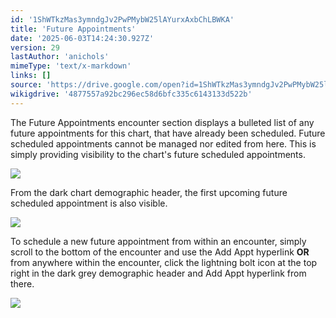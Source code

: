 ```yaml
---
id: '1ShWTkzMas3ymndgJv2PwPMybW25lAYurxAxbChLBWKA'
title: 'Future Appointments'
date: '2025-06-03T14:24:30.927Z'
version: 29
lastAuthor: 'anichols'
mimeType: 'text/x-markdown'
links: []
source: 'https://drive.google.com/open?id=1ShWTkzMas3ymndgJv2PwPMybW25lAYurxAxbChLBWKA'
wikigdrive: '4877557a92bc296ec58d6bfc335c6143133d522b'
---
```

The Future Appointments encounter section displays a bulleted list of any future appointments for this chart, that have already been scheduled.   Future scheduled appointments cannot be managed nor edited from here. This is simply providing visibility to the chart's future scheduled appointments.

![](../future-appointments.assets/76f5cad950f686c32d868bc60530e32e.png)

From the dark chart demographic header, the first upcoming future scheduled appointment is also visible.

![](../future-appointments.assets/a79967daed1aa579675f1514dfa35de9.png)

To schedule a new future appointment from within an encounter, simply scroll to the bottom of the encounter and use the Add Appt hyperlink **OR** from anywhere within the encounter, click the lightning bolt icon at the top right in the dark grey demographic header and Add Appt hyperlink from there.

![](../future-appointments.assets/f4933a51e92f06c5a79c999912218790.png)
